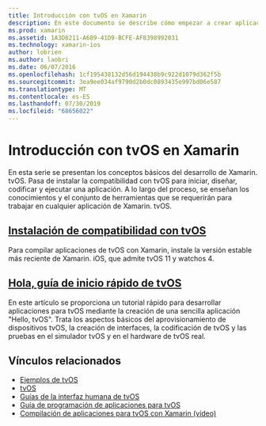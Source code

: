 ```yaml
---
title: Introducción con tvOS en Xamarin
description: En este documento se describe cómo empezar a crear aplicaciones de tvOS con Xamarin. Se vincula a una guía de instalación y una guía de inicio rápido.
ms.prod: xamarin
ms.assetid: 1A3D8211-A689-41D9-BCFE-AF8398992031
ms.technology: xamarin-ios
author: lobrien
ms.author: laobri
ms.date: 06/07/2016
ms.openlocfilehash: 1cf195438132d56d194438b9c922d1079d362f5b
ms.sourcegitcommit: 3ea9ee034af9790d2b0dc0893435e997bd06e587
ms.translationtype: MT
ms.contentlocale: es-ES
ms.lasthandoff: 07/30/2019
ms.locfileid: "68656022"
---
```

# <a name="getting-started-with-tvos-in-xamarin"></a>Introducción con tvOS en Xamarin

En esta serie se presentan los conceptos básicos del desarrollo de Xamarin. tvOS. Pasa de instalar la compatibilidad con tvOS para iniciar, diseñar, codificar y ejecutar una aplicación. A lo largo del proceso, se enseñan los conocimientos y el conjunto de herramientas que se requerirán para trabajar en cualquier aplicación de Xamarin. tvOS.

## <a name="installing-tvos-supportiostvosget-startedinstallationmd"></a>[Instalación de compatibilidad con tvOS](~/ios/tvos/get-started/installation.md)

Para compilar aplicaciones de tvOS con Xamarin, instale la versión estable más reciente de Xamarin. iOS, que admite tvOS 11 y watchos 4.

## <a name="hello-tvos-quick-start-guideiostvosget-startedhello-tvosmd"></a>[Hola, guía de inicio rápido de tvOS](~/ios/tvos/get-started/hello-tvos.md)

En este artículo se proporciona un tutorial rápido para desarrollar aplicaciones para tvOS mediante la creación de una sencilla aplicación "Hello, tvOS". Trata los aspectos básicos del aprovisionamiento de dispositivos tvOS, la creación de interfaces, la codificación de tvOS y las pruebas en el simulador tvOS y en el hardware de tvOS real.


## <a name="related-links"></a>Vínculos relacionados

- [Ejemplos de tvOS](https://docs.microsoft.com/samples/browse/?products=xamarin&term=Xamarin.iOS+tvOS)
- [tvOS](https://developer.apple.com/tvos/)
- [Guías de la interfaz humana de tvOS](https://developer.apple.com/tvos/human-interface-guidelines/)
- [Guía de programación de aplicaciones para tvOS](https://developer.apple.com/library/prerelease/tvos/documentation/General/Conceptual/AppleTV_PG/)
- [Compilación de aplicaciones para tvOS con Xamarin (vídeo)](https://university.xamarin.com/lightninglectures/tvos-with-xamarin)
